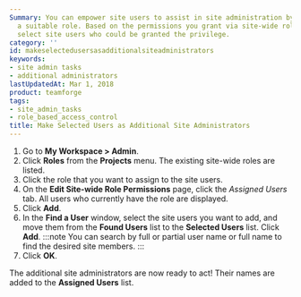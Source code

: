 ```yaml
---
Summary: You can empower site users to assist in site administration by giving them
  a suitable role. Based on the permissions you grant via site-wide roles, you can
  select site users who could be granted the privilege.
category: ''
id: makeselectedusersasadditionalsiteadministrators
keywords:
- site admin tasks
- additional administrators
lastUpdatedAt: Mar 1, 2018
product: teamforge
tags:
- site_admin_tasks
- role_based_access_control
title: Make Selected Users as Additional Site Administrators
---
```


1. Go to **My Workspace > Admin**.
2. Click **Roles** from the **Projects** menu. The existing site-wide roles are listed.
3. Click the role that you want to assign to the site users.
4. On the **Edit Site-wide Role Permissions** page, click the _Assigned Users_ tab. All users who currently have the role are displayed. 
5. Click **Add**.
6. In the **Find a User** window, select the site users you want to add, and move them from the **Found Users** list to the **Selected Users** list. Click **Add**.
  :::note
  You can search by full or partial user name or full name to find the desired site members.
  :::
7. Click **OK**.

The additional site administrators are now ready to act! Their names are added to the **Assigned Users** list.

